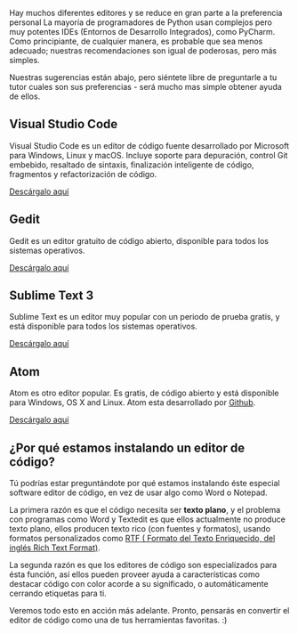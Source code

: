 Hay muchos diferentes editores y se reduce en gran parte a la preferencia personal La mayoría de programadores de Python usan complejos pero muy potentes IDEs (Entornos de Desarrollo Integrados), como PyCharm. Como principiante, de cualquier manera, es probable que sea menos adecuado; nuestras recomendaciones son igual de poderosas, pero más simples.

Nuestras sugerencias están abajo, pero siéntete libre de preguntarle a tu tutor cuales son sus preferencias - será mucho mas simple obtener ayuda de ellos.

## Visual Studio Code

Visual Studio Code es un editor de código fuente desarrollado por Microsoft para Windows, Linux y macOS. Incluye soporte para depuración, control Git embebido, resaltado de sintaxis, finalización inteligente de código, fragmentos y refactorización de código.

[Descárgalo aquí](https://code.visualstudio.com/)

## Gedit

Gedit es un editor gratuito de código abierto, disponible para todos los sistemas operativos.

[Descárgalo aquí](https://wiki.gnome.org/Apps/Gedit#Download)

## Sublime Text 3

Sublime Text es un editor muy popular con un periodo de prueba gratis, y está disponible para todos los sistemas operativos.

[Descárgalo aquí](https://www.sublimetext.com/3)

## Atom

Atom es otro editor popular. Es gratis, de código abierto y está disponible para Windows, OS X and Linux. Atom esta desarrollado por [Github](https://github.com/).

[Descárgalo aquí](https://atom.io/)

## ¿Por qué estamos instalando un editor de código?

Tú podrías estar preguntándote por qué estamos instalando éste especial software editor de código, en vez de usar algo como Word o Notepad.

La primera razón es que el código necesita ser **texto plano**, y el problema con programas como Word y Textedit es que ellos actualmente no produce texto plano, ellos producen texto rico (con fuentes y formatos), usando formatos personalizados como [RTF ( Formato del Texto Enriquecido, del inglés Rich Text Format)](https://en.wikipedia.org/wiki/Rich_Text_Format).

La segunda razón es que los editores de código son especializados para ésta función, así ellos pueden proveer ayuda a características como destacar código con color acorde a su significado, o automáticamente cerrando etiquetas para ti.

Veremos todo esto en acción más adelante. Pronto, pensarás en convertir el editor de código como una de tus herramientas favoritas. :)